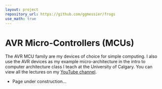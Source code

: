 ```yaml
---
layout: project
repository_url: https://github.com/ggmessier/frogs
use_math: true
---
```

# AVR Micro-Controllers (MCUs)

The AVR MCU family are my devices of choice for simple computing.  I also use the AVR devices as my example micro-architecture in the intro to computer architecture class I teach at the University of Calgary.  You can view all the lectures on my [YouTube channel](https://www.youtube.com/channel/UC9lbQ5Kkad4yI338WcdQ1SQ).

+ Page under construction...

